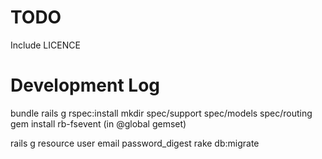 TODO
====

Include LICENCE

Development Log
===============

bundle
rails g rspec:install
mkdir spec/support spec/models spec/routing
gem install rb-fsevent (in @global gemset)   

rails g resource user email password_digest
rake db:migrate
